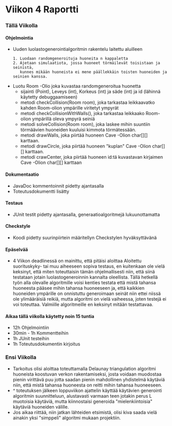 # Viikon 4 Raportti

### Tällä Viikolla

#### Ohjelmointia
- Uuden luolastogenerointialgoritmin rakentelu laitettu aluilleen
  ```
  1. Luodaan randomgeneroituja huoneita n kappaletta
  2. Ajetaan simulaatiota, jossa huoneet törmäilevät toisistaan ja seinistä, 
     kunnes mikään huoneista ei mene päällekkäin toisten huoneiden ja seinien kanssa.
  ```
- Luotu Room -Olio joka kuvastaa randomgeneroitua huonetta
  - sijainti (Point), Leveys (int), Korkeus (int) ja säde (int) ja id (lähinnä käytetty debuggaamiseen) 
  - metodi checkCollision(Room room), joka tarkastaa leikkaavatko kahden Room-olion ympärille viritetyt ympyrät
  - metodi checkCollisionWithWalls(), joka tarkastaa leikkaako Room-olion ympärillä oleva ympyrä seiniä
  - metodi solveCollision(Room room), joka laskee mihin suuntiin törmäävien huoneiden kuuluisi kimmota törmätessään.
  - metodi drawWalls, joka piirtää huoneen Cave -Olion char[][] karttaan.
  - metodi drawCircle, joka piirtää huoneen "kuplan" Cave -Olion char[][] karttaan.
  - metodi crawCenter, joka piirtää huoneen id:tä kuvastavan kirjaimen Cave -Olion char[][] karttaan
  
#### Dokumentaatio
- JavaDoc kommentoinnit pidetty ajantasalla
- Toteutusdokumentti lisätty

#### Testaus
- JUnit testit pidetty ajantasalla, generaatioalgoritmejä lukuunottamatta

#### Checkstyle
- Koodi pidetty suurinpiirtein määritellyn Checkstylen hyväksyttävänä

#### Epäselvää
- 4 Viikon deadlinessä on mainittu, että pitäisi aloittaa Aloitettu suorituskyky- tai muu aiheeseen sopiva testaus, en kuitenkaan ole vielä keksinyt, että miten toteuttaisin tämän ohjelmallisesti niin, että siinä testataan jotain luolastogeneroinnin kannalta oleellista.
Tällä hetkellä työn alla olevalle algoritmille voisi kenties testata että mistä tahansa huoneesta pääsee mihin tahansa huoneeseen ja, että kaikkien huoneiden ympärille on onnistuttu generoimaan seinät niin ettei niissä ole ylimääräisiä reikiä, mutta algoritmi on vielä vaiheessa, joten testejä ei voi toteuttaa. Valmiille algoritmeille en keksinyt mitään testattavaa.

#### Aikaa tällä viikolla käytetty noin 15 tuntia
- 12h Ohjelmointiin
- 30min - 1h Kommentteihin
- 1h JUnit testeihin
- 1h Toteutusdokumentin kirjoitus

### Ensi Viikolla
- Tarkoitus olisi aloittaa toteuttamalla Delaunay triangulation algoritmi huoneista koostuvan verkon rakentamiseksi, 
josta voidaan muodostaa pienin virittävä puu jotta saadan pienin mahdollinen yhdistelmä käytäviä niin, että mistä tahansa
huoneesta on reitti mihin tahansa huoneeseen.
- ^ toteutuksen jälkeen loppuviikon ajattelin käyttää käytävien generointi algoritmin suunnitteluun, alustavasti varmaan teen
jotakin perus L muotoisia käytäviä, mutta kiinnostaisi generoida "mielenkiintoisia" käytäviä huoneiden välille.
- Jos aikaa riittää, niin jatkan lähteiden etsimistä, olisi kiva saada vielä ainakin yksi "simppeli" algoritmi mukaan projektiin.
